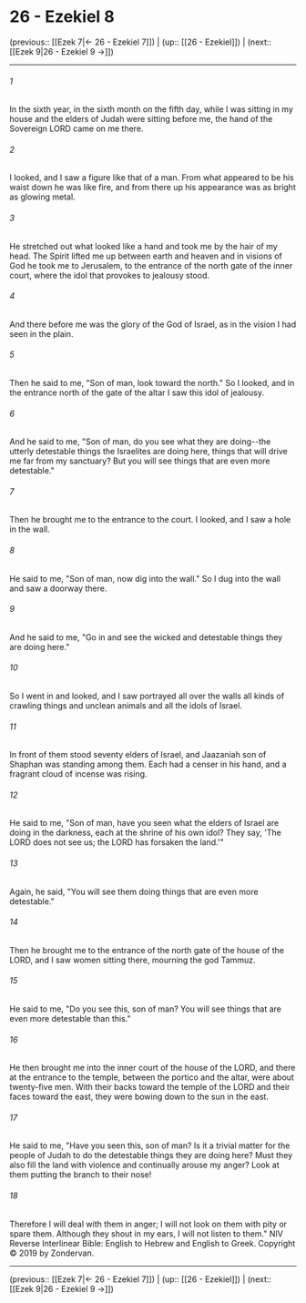 # 26 - Ezekiel 8

(previous:: [[Ezek 7|← 26 - Ezekiel 7]]) | (up:: [[26 - Ezekiel]]) | (next:: [[Ezek 9|26 - Ezekiel 9 →]])

***


###### 1 
In the sixth year, in the sixth month on the fifth day, while I was sitting in my house and the elders of Judah were sitting before me, the hand of the Sovereign LORD came on me there. 

###### 2 
I looked, and I saw a figure like that of a man. From what appeared to be his waist down he was like fire, and from there up his appearance was as bright as glowing metal. 

###### 3 
He stretched out what looked like a hand and took me by the hair of my head. The Spirit lifted me up between earth and heaven and in visions of God he took me to Jerusalem, to the entrance of the north gate of the inner court, where the idol that provokes to jealousy stood. 

###### 4 
And there before me was the glory of the God of Israel, as in the vision I had seen in the plain. 

###### 5 
Then he said to me, "Son of man, look toward the north." So I looked, and in the entrance north of the gate of the altar I saw this idol of jealousy. 

###### 6 
And he said to me, "Son of man, do you see what they are doing--the utterly detestable things the Israelites are doing here, things that will drive me far from my sanctuary? But you will see things that are even more detestable." 

###### 7 
Then he brought me to the entrance to the court. I looked, and I saw a hole in the wall. 

###### 8 
He said to me, "Son of man, now dig into the wall." So I dug into the wall and saw a doorway there. 

###### 9 
And he said to me, "Go in and see the wicked and detestable things they are doing here." 

###### 10 
So I went in and looked, and I saw portrayed all over the walls all kinds of crawling things and unclean animals and all the idols of Israel. 

###### 11 
In front of them stood seventy elders of Israel, and Jaazaniah son of Shaphan was standing among them. Each had a censer in his hand, and a fragrant cloud of incense was rising. 

###### 12 
He said to me, "Son of man, have you seen what the elders of Israel are doing in the darkness, each at the shrine of his own idol? They say, 'The LORD does not see us; the LORD has forsaken the land.'" 

###### 13 
Again, he said, "You will see them doing things that are even more detestable." 

###### 14 
Then he brought me to the entrance of the north gate of the house of the LORD, and I saw women sitting there, mourning the god Tammuz. 

###### 15 
He said to me, "Do you see this, son of man? You will see things that are even more detestable than this." 

###### 16 
He then brought me into the inner court of the house of the LORD, and there at the entrance to the temple, between the portico and the altar, were about twenty-five men. With their backs toward the temple of the LORD and their faces toward the east, they were bowing down to the sun in the east. 

###### 17 
He said to me, "Have you seen this, son of man? Is it a trivial matter for the people of Judah to do the detestable things they are doing here? Must they also fill the land with violence and continually arouse my anger? Look at them putting the branch to their nose! 

###### 18 
Therefore I will deal with them in anger; I will not look on them with pity or spare them. Although they shout in my ears, I will not listen to them." NIV Reverse Interlinear Bible: English to Hebrew and English to Greek. Copyright © 2019 by Zondervan.

***

(previous:: [[Ezek 7|← 26 - Ezekiel 7]]) | (up:: [[26 - Ezekiel]]) | (next:: [[Ezek 9|26 - Ezekiel 9 →]])
